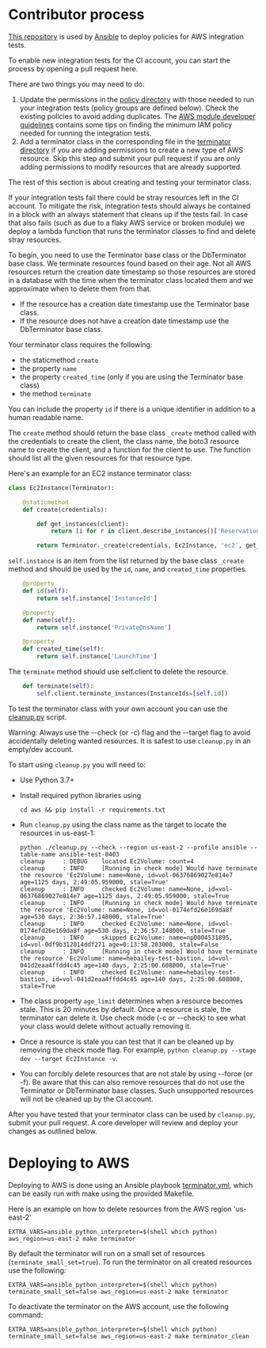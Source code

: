 # Contributor process

[This repository](https://github.com/ansible/aws-ci-admin) is used by [Ansible](https://github.com/ansible/ansible) to deploy policies for AWS integration tests.

To enable new integration tests for the CI account, you can start the process by opening a pull request here.

There are two things you may need to do:
1. Update the permissions in the [policy directory](https://github.com/ansible/aws-ci-admin/tree/main/aws/policy) with those needed to run your integration tests (policy groups are defined below). Check the existing policies to avoid adding duplicates.
   The [AWS module developer guidelines](https://docs.ansible.com/ansible/devel/dev_guide/platforms/aws_guidelines.html#aws-permissions-for-integration-tests) contains some tips on finding the minimum IAM policy needed for running the integration tests.
2. Add a terminator class in the corresponding file in the [terminator directory](https://github.com/ansible/aws-ci-admin/tree/main/aws/terminator) if you are adding permissions to create a new type of AWS resource. Skip this step and submit your pull request if you are only adding permissions to modify resources that are already supported.

The rest of this section is about creating and testing your terminator class.

If your integration tests fail there could be stray resources left in the CI account. To mitigate the risk, integration tests should always be contained in a block with an always statement that cleans up if the tests fail. In case that also fails (such as due to a flaky AWS service or broken module) we deploy a lambda function that runs the terminator classes to find and delete stray resources.

To begin, you need to use the Terminator base class or the DbTerminator base class. We terminate resources found based on their age. Not all AWS resources return the creation date timestamp so those resources are stored in a database with the time when the terminator class located them and we approximate when to delete them from that.
* If the resource has a creation date timestamp use the Terminator base class.
* If the resource does not have a creation date timestamp use the DbTerminator base class.

Your terminator class requires the following:
* the staticmethod `create`
* the property `name`
* the property `created_time` (only if you are using the Terminator base class)
* the method `terminate`

You can include the property `id` if there is a unique identifier in addition to a human readable name.

The `create` method should return the base class `_create` method called with the credentials to create the client, the class name, the boto3 resource name to create the client, and a function for the client to use. The function should list all the given resources for that resource type.

Here's an example for an EC2 instance terminator class:

```python
class Ec2Instance(Terminator):

    @staticmethod
    def create(credentials):

        def get_instances(client):
            return [i for r in client.describe_instances()['Reservations'] for i in r['Instances']]

        return Terminator._create(credentials, Ec2Instance, 'ec2', get_instances)
```

`self.instance` is an item from the list returned by the base class `_create` method and should be used by the `id`, `name`, and `created_time` properties.

```python
    @property
    def id(self):
        return self.instance['InstanceId']

    @property
    def name(self):
        return self.instance['PrivateDnsName']

    @property
    def created_time(self):
        return self.instance['LaunchTime']
```

The `terminate` method should use self.client to delete the resource.

```python
    def terminate(self):
        self.client.terminate_instances(InstanceIds=[self.id])
```

To test the terminator class with your own account you can use the [cleanup.py](https://github.com/ansible/aws-ci-admin/blob/main/aws/cleanup.py) script.

Warning: Always use the --check (or -c) flag and the --target flag to avoid accidentally deleting wanted resources.
It is safest to use `cleanup.py` in an empty/dev account.

To start using `cleanup.py` you will need to:
* Use Python 3.7+
* Install required python libraries using

      cd aws && pip install -r requirements.txt

* Run `cleanup.py` using the class name as the target to locate the resources in us-east-1:

      python ./cleanup.py --check --region us-east-2 --profile ansible --table-name ansible-test-0403
      cleanup     : DEBUG    located Ec2Volume: count=4
      cleanup     : INFO     [Running in check mode] Would have terminate the resource 'Ec2Volume: name=None, id=vol-06376869027e814e7 age=1125 days, 2:49:05.959000, stale=True'
      cleanup     : INFO     checked Ec2Volume: name=None, id=vol-06376869027e814e7 age=1125 days, 2:49:05.959000, stale=True
      cleanup     : INFO     [Running in check mode] Would have terminate the resource 'Ec2Volume: name=None, id=vol-0174efd26e169da8f age=530 days, 2:36:57.148000, stale=True'
      cleanup     : INFO     checked Ec2Volume: name=None, id=vol-0174efd26e169da8f age=530 days, 2:36:57.148000, stale=True
      cleanup     : INFO     skipped Ec2Volume: name=np0004531895, id=vol-0df9b312014ddf271 age=0:13:58.203000, stale=False
      cleanup     : INFO     [Running in check mode] Would have terminate the resource 'Ec2Volume: name=hebailey-test-bastion, id=vol-041d2eaa4ffdd4c45 age=140 days, 2:25:00.608000, stale=True'
      cleanup     : INFO     checked Ec2Volume: name=hebailey-test-bastion, id=vol-041d2eaa4ffdd4c45 age=140 days, 2:25:00.608000, stale=True


* The class property `age_limit` determines when a resource becomes stale. This is 20 minutes by default. Once a resource is stale, the terminator can delete it. Use check mode (-c or --check) to see what your class would delete without actually removing it.
* Once a resource is stale you can test that it can be cleaned up by removing the check mode flag.
  For example, `python cleanup.py --stage dev --target Ec2Instance -v`.
* You can forcibly delete resources that are not stale by using --force (or -f). Be aware that this can also remove resources that do not use the Terminator or DbTerminator base classes. Such unsupported resources will not be cleaned up by the CI account.

After you have tested that your terminator class can be used by `cleanup.py`, submit your pull request. A core developer will review and deploy your changes as outlined below.


# Deploying to AWS

Deploying to AWS is done using an Ansible playbook [terminator.yml](https://github.com/ansible/aws-ci-admin/blob/main/aws/terminator.yml), which can be easily run with make using the provided Makefile.

Here is an example on how to delete resources from the AWS region 'us-east-2'

```shell
EXTRA_VARS=ansible_python_interpreter=$(shell which python) aws_region=us-east-2 make terminator
```

By default the terminator will run on a small set of resources (`terminate_small_set=true`).
To run the terminator on all created resources use the following: 

```shell
EXTRA_VARS=ansible_python_interpreter=$(shell which python) terminate_small_set=false aws_region=us-east-2 make terminator
```

To deactivate the terminator on the AWS account, use the following command:

```shell
EXTRA_VARS=ansible_python_interpreter=$(shell which python) terminate_small_set=false aws_region=us-east-2 make terminator_clean
```

